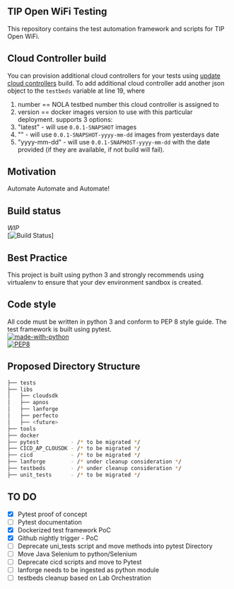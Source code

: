 ## TIP Open WiFi Testing
This repository contains the test automation framework and scripts for  TIP Open WiFi.

## Cloud Controller build
You can provision additional cloud controllers for your tests using [update cloud controllers](https://github.com/Telecominfraproject/wlan-testing/actions?query=workflow%3A%22update+cloud+controllers+build%22) build. To add additional cloud controller add another json object to the `testbeds` variable at line 19, where

1. number == NOLA testbed number this cloud controller is assigned to
2. version == docker images version to use with this particular deployment. supports 3 options:
  1. "latest" - will use `0.0.1-SNAPSHOT` images
  2. "" - will use `0.0.1-SNAPSHOT-yyyy-mm-dd` images from yesterdays date
  3. "yyyy-mm-dd" - will use `0.0.1-SNAPHOST-yyyy-mm-dd` with the date provided (if they are available, if not build will fail).
 
## Motivation
Automate Automate and Automate!

## Build status
*WIP*  
[![Build Status](https://github.com/Telecominfraproject/wlan-testing/workflows/nightly%20build/badge.svg)]

## Best Practice
This project is built using python 3 and strongly recommends using virtualenv to ensure that your dev environment sandbox is created.

## Code style
All code must be written in python 3 and conform to PEP 8 style guide. The test framework is built using pytest.  
[![made-with-python](https://img.shields.io/badge/Made%20with-Python-1f425f.svg)](https://www.python.org/)   
[![PEP8](https://img.shields.io/badge/code%20style-pep8-orange.svg)](https://www.python.org/dev/peps/pep-0008/)  

## Proposed Directory Structure
```bash
├── tests
├── libs
│   ├── cloudsdk
│   ├── apnos
│   ├── lanforge
│   ├── perfecto
│   ├── <future>
├── tools
├── docker
├── pytest          - /* to be migrated */
├── CICD_AP_CLOUSDK - /* to be migrated */
├── cicd            - /* to be migrated */
├── lanforge        - /* under cleanup consideration */
├── testbeds        - /* under cleanup consideration */
├── unit_tests      - /* to be migrated */
```

## TO DO
- [x] Pytest proof of concept
- [ ] Pytest documentation
- [x] Dockerized test framework PoC
- [x] Github nightly trigger - PoC
- [ ] Deprecate uni_tests script and move methods into pytest Directory
- [ ] Move Java Selenium to python/Selenium
- [ ] Deprecate cicd scripts and move to Pytest
- [ ] lanforge needs to be ingested as python module
- [ ] testbeds cleanup based on Lab Orchestration
